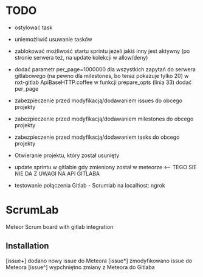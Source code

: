 # TODO

- ostylować task
- uniemożliwić usuwanie tasków

- zablokować możliwość startu sprintu jeżeli jakiś inny jest aktywny (po stronie serwera też, na update kolekcji w allow/deny)

- dodać parametr per_page=1000000 dla wszystkich zapytań do serwera gitlabowego (na pewno dla milestones, bo teraz pokazuje tylko 20)
  w nxt-gitlab ApiBaseHTTP.coffee w funkcji prepare_opts (linia 33) dodać per_page
  
- zabezpieczenie przed modyfikacją/dodawaniem issues do obcego projekty
- zabezpieczenie przed modyfikacją/dodawaniem milestones do obcego projekty
- zabezpieczenie przed modyfikacją/dodawaniem tasks do obcego projekty
  
- Otwieranie projektu, który został usunięty

- update sprintu w gitlabie gdy zmieniony został w meteorze <-- TEGO SIE NIE DA Z UWAGI NA API GITLABA

- testowanie połączenia Gitlab - Scrumlab na localhost: ngrok

# ScrumLab
Meteor Scrum board with gitlab integration




## Installation



[issue+] dodano nowy issue do Meteora
[issue*] zmodyfikowano issue do Meteora
[issue^] wypchniętno zmiany z Meteora do Gitlaba
